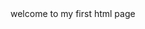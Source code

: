 <doctype html>
<html>
<head>
<title> hi there </title>
</head>
<body>
welcome to my first html page
</body>
</html>
